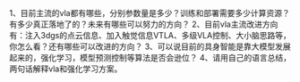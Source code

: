 1、目前主流的vla都有哪些，分别参数量是多少？训练和部署需要多少计算资源？有多少真正落地了的？未来有哪些可以努力的方向？
2、目前vla主流改进方向有：注入3dgs的点云信息、加入触觉信息VTLA、多级VLA控制、大小脑思路等，你怎么看？还有哪些可以改进的方向？
3、可以说目前的具身智能是靠大模型发展起来的，强化学习，模型预测控制等算法是否会逊位？
4、请用自己的语言总结，两句话解释vla和强化学习方案。